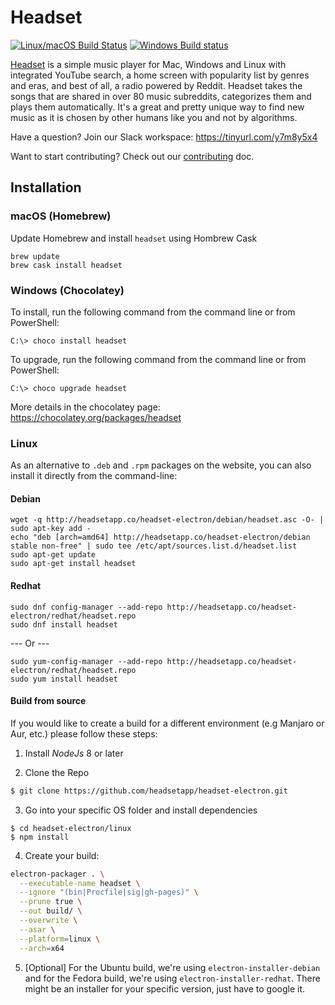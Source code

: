 # Headset

[![Linux/macOS Build Status](https://img.shields.io/travis/headsetapp/headset-electron/master.svg?logo=travis&label=Linux%2FmacOS)](https://travis-ci.org/headsetapp/headset-electron)
[![Windows Build status](https://img.shields.io/appveyor/ci/danielravina/headset-electron/master.svg?logo=appveyor&label=Windows)](https://ci.appveyor.com/project/danielravina/headset-electron/branch/master)

[Headset](http://headsetapp.co) is a simple music player for Mac, Windows and Linux with integrated YouTube search, a home screen with popularity list by genres and eras, and best of all, a radio powered by Reddit. Headset takes the songs that are shared in over 80 music subreddits, categorizes them and plays them automatically. It's a great and pretty unique way to find new music as it is chosen by other humans like you and not by algorithms.

Have a question? Join our Slack workspace: https://tinyurl.com/y7m8y5x4

Want to start contributing? Check out our [contributing](./CONTRIBUTING.md) doc.

## Installation

### macOS (Homebrew)

Update Homebrew and install `headset` using Hombrew Cask

```
brew update
brew cask install headset
```

### Windows (Chocolatey)

To install, run the following command from the command line or from PowerShell:
```
C:\> choco install headset
```

To upgrade, run the following command from the command line or from PowerShell:
```
C:\> choco upgrade headset
```

More details in the chocolatey page: https://chocolatey.org/packages/headset

### Linux
As an alternative to `.deb` and `.rpm` packages on the website, you can also install it directly from the command-line:

#### Debian
```
wget -q http://headsetapp.co/headset-electron/debian/headset.asc -O- | sudo apt-key add -
echo "deb [arch=amd64] http://headsetapp.co/headset-electron/debian stable non-free" | sudo tee /etc/apt/sources.list.d/headset.list
sudo apt-get update
sudo apt-get install headset
```

#### Redhat
```
sudo dnf config-manager --add-repo http://headsetapp.co/headset-electron/redhat/headset.repo
sudo dnf install headset
```
--- Or ---
```
sudo yum-config-manager --add-repo http://headsetapp.co/headset-electron/redhat/headset.repo
sudo yum install headset
```

#### Build from source

If you would like to create a build for a different environment (e.g Manjaro or Aur, etc.) please follow these steps:

1. Install _NodeJs_ 8 or later

2. Clone the Repo
```bash
$ git clone https://github.com/headsetapp/headset-electron.git
```
3. Go into your specific OS folder and install dependencies
```
$ cd headset-electron/linux
$ npm install
```

4. Create your build:
```bash
electron-packager . \
  --executable-name headset \
  --ignore "(bin|Procfile|sig|gh-pages)" \
  --prune true \
  --out build/ \
  --overwrite \
  --asar \
  --platform=linux \
  --arch=x64
```

5. [Optional] For the Ubuntu build, we're using `electron-installer-debian` and for the Fedora build, we're using `electron-installer-redhat`. There might be an installer for your specific version, just have to google it.

